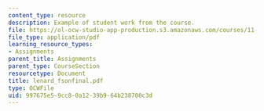```yaml
---
content_type: resource
description: Example of student work from the course.
file: https://ol-ocw-studio-app-production.s3.amazonaws.com/courses/11-942-use-of-joint-fact-finding-in-science-intensive-policy-disputes-part-ii-spring-2004/997675e59cc80a1239b964b238700c3d_lenard_fsonfinal.pdf
file_type: application/pdf
learning_resource_types:
- Assignments
parent_title: Assignments
parent_type: CourseSection
resourcetype: Document
title: lenard_fsonfinal.pdf
type: OCWFile
uid: 997675e5-9cc8-0a12-39b9-64b238700c3d
---
```

